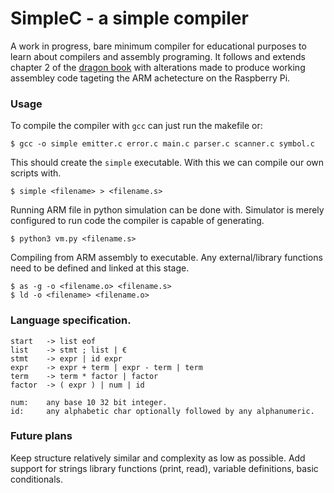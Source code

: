 # SimpleC - a simple compiler

A work in progress, bare minimum compiler for educational purposes to learn about compilers and assembly programing.
It follows and extends chapter 2 of the [dragon book](https://en.wikipedia.org/wiki/Compilers:_Principles,_Techniques,_and_Tools)
with alterations made to produce working assembley code tageting the ARM achetecture on the Raspberry Pi.

### Usage

To compile the compiler with `gcc` can just run the makefile or:

    $ gcc -o simple emitter.c error.c main.c parser.c scanner.c symbol.c

This should create the `simple` executable. With this we can compile our
own scripts with.

    $ simple <filename> > <filename.s>

Running ARM file in python simulation can be done with. Simulator is merely
configured to run code the compiler is capable of generating.

    $ python3 vm.py <filename.s>

Compiling from ARM assembly to executable. Any external/library functions need to be
defined and linked at this stage.

    $ as -g -o <filename.o> <filename.s>
    $ ld -o <filename> <filename.o>

### Language specification.

    start   -> list eof
    list    -> stmt ; list | €
    stmt    -> expr | id expr
    expr    -> expr + term | expr - term | term
    term    -> term * factor | factor
    factor  -> ( expr ) | num | id

    num:    any base 10 32 bit integer.
    id:     any alphabetic char optionally followed by any alphanumeric.

### Future plans

Keep structure relatively similar and complexity as low as possible. Add support for strings
library functions (print, read), variable definitions, basic conditionals.
